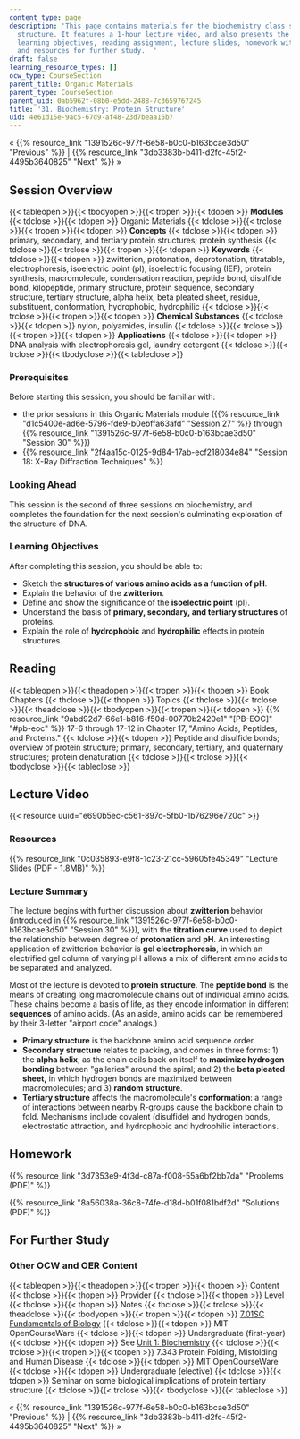 ```yaml
---
content_type: page
description: 'This page contains materials for the biochemistry class session on protein
  structure. It features a 1-hour lecture video, and also presents the prerequisites,
  learning objectives, reading assignment, lecture slides, homework with solutions,
  and resources for further study.  '
draft: false
learning_resource_types: []
ocw_type: CourseSection
parent_title: Organic Materials
parent_type: CourseSection
parent_uid: 0ab5962f-08b0-e5dd-2488-7c3659767245
title: '31. Biochemistry: Protein Structure'
uid: 4e61d15e-9ac5-67d9-af48-23d7beaa16b7
---
```

« {{% resource_link "1391526c-977f-6e58-b0c0-b163bcae3d50" "Previous" %}} | {{% resource_link "3db3383b-b411-d2fc-45f2-4495b3640825" "Next" %}} »

## Session Overview

{{< tableopen >}}{{< tbodyopen >}}{{< tropen >}}{{< tdopen >}}
**Modules**
{{< tdclose >}}{{< tdopen >}}
Organic Materials
{{< tdclose >}}{{< trclose >}}{{< tropen >}}{{< tdopen >}}
**Concepts**
{{< tdclose >}}{{< tdopen >}}
primary, secondary, and tertiary protein structures; protein synthesis
{{< tdclose >}}{{< trclose >}}{{< tropen >}}{{< tdopen >}}
**Keywords**
{{< tdclose >}}{{< tdopen >}}
zwitterion, protonation, deprotonation, titratable, electrophoresis, isoelectric point (pI), isoelectric focusing (IEF), protein synthesis, macromolecule, condensation reaction, peptide bond, disulfide bond, kilopeptide, primary structure, protein sequence, secondary structure, tertiary structure, alpha helix, beta pleated sheet, residue, substituent, conformation, hydrophobic, hydrophilic
{{< tdclose >}}{{< trclose >}}{{< tropen >}}{{< tdopen >}}
**Chemical Substances**
{{< tdclose >}}{{< tdopen >}}
nylon, polyamides, insulin
{{< tdclose >}}{{< trclose >}}{{< tropen >}}{{< tdopen >}}
**Applications**
{{< tdclose >}}{{< tdopen >}}
DNA analysis with electrophoresis gel, laundry detergent
{{< tdclose >}}{{< trclose >}}{{< tbodyclose >}}{{< tableclose >}}

### Prerequisites

Before starting this session, you should be familiar with:

- the prior sessions in this Organic Materials module ({{% resource_link "d1c5400e-ad6e-5796-fde9-b0ebffa63afd" "Session 27" %}} through {{% resource_link "1391526c-977f-6e58-b0c0-b163bcae3d50" "Session 30" %}})
- {{% resource_link "2f4aa15c-0125-9d84-17ab-ecf218034e84" "Session 18: X-Ray Diffraction Techniques" %}}

### Looking Ahead

This session is the second of three sessions on biochemistry, and completes the foundation for the next session's culminating exploration of the structure of DNA.

### Learning Objectives

After completing this session, you should be able to:

- Sketch the **structures of various amino acids as a function of pH**.
- Explain the behavior of the **zwitterion**.
- Define and show the significance of the **isoelectric point** (pI).
- Understand the basis of **primary, secondary, and tertiary structures** of proteins.
- Explain the role of **hydrophobic** and **hydrophilic** effects in protein structures.

## Reading

{{< tableopen >}}{{< theadopen >}}{{< tropen >}}{{< thopen >}}
Book Chapters
{{< thclose >}}{{< thopen >}}
Topics
{{< thclose >}}{{< trclose >}}{{< theadclose >}}{{< tbodyopen >}}{{< tropen >}}{{< tdopen >}}
{{% resource_link "9abd92d7-66e1-b816-f50d-00770b2420e1" "\[PB-EOC\]" "#pb-eoc" %}} 17-6 through 17-12 in Chapter 17, "Amino Acids, Peptides, and Proteins."
{{< tdclose >}}{{< tdopen >}}
Peptide and disulfide bonds; overview of protein structure; primary, secondary, tertiary, and quaternary structures; protein denaturation
{{< tdclose >}}{{< trclose >}}{{< tbodyclose >}}{{< tableclose >}}

## Lecture Video

{{< resource uuid="e690b5ec-c561-897c-5fb0-1b76296e720c" >}}

### Resources

{{% resource_link "0c035893-e9f8-1c23-21cc-59605fe45349" "Lecture Slides (PDF - 1.8MB)" %}}

### Lecture Summary

The lecture begins with further discussion about **zwitterion** behavior (introduced in {{% resource_link "1391526c-977f-6e58-b0c0-b163bcae3d50" "Session 30" %}}), with the **titration curve** used to depict the relationship between degree of **protonation** and **pH**. An interesting application of zwitterion behavior is **gel electrophoresis**, in which an electrified gel column of varying pH allows a mix of different amino acids to be separated and analyzed.

Most of the lecture is devoted to **protein structure**. The **peptide bond** is the means of creating long macromolecule chains out of individual amino acids. These chains become a basis of life, as they encode information in different **sequences** of amino acids. (As an aside, amino acids can be remembered by their 3-letter "airport code" analogs.)

- **Primary structure** is the backbone amino acid sequence order.
- **Secondary structure** relates to packing, and comes in three forms: 1) the **alpha helix**, as the chain coils back on itself to **maximize hydrogen bonding** between "galleries" around the spiral; and 2) the **beta pleated sheet,** in which hydrogen bonds are maximized between macromolecules; and 3) **random structure**.
- **Tertiary structure** affects the macromolecule's **conformation**: a range of interactions between nearby R-groups cause the backbone chain to fold. Mechanisms include covalent (disulfide) and hydrogen bonds, electrostatic attraction, and hydrophobic and hydrophilic interactions.

## Homework

{{% resource_link "3d7353e9-4f3d-c87a-f008-55a6bf2bb7da" "Problems (PDF)" %}}

{{% resource_link "8a56038a-36c8-74fe-d18d-b01f081bdf2d" "Solutions (PDF)" %}}

## For Further Study

### Other OCW and OER Content

{{< tableopen >}}{{< theadopen >}}{{< tropen >}}{{< thopen >}}
Content
{{< thclose >}}{{< thopen >}}
Provider
{{< thclose >}}{{< thopen >}}
Level
{{< thclose >}}{{< thopen >}}
Notes
{{< thclose >}}{{< trclose >}}{{< theadclose >}}{{< tbodyopen >}}{{< tropen >}}{{< tdopen >}}
[7.01SC Fundamentals of Biology](/courses/7-01sc-fundamentals-of-biology-fall-2011)
{{< tdclose >}}{{< tdopen >}}
MIT OpenCourseWare
{{< tdclose >}}{{< tdopen >}}
Undergraduate (first-year)
{{< tdclose >}}{{< tdopen >}}
See [Unit 1: Biochemistry](/courses/7-01sc-fundamentals-of-biology-fall-2011/pages/biochemistry)
{{< tdclose >}}{{< trclose >}}{{< tropen >}}{{< tdopen >}}
7.343 Protein Folding, Misfolding and Human Disease
{{< tdclose >}}{{< tdopen >}}
MIT OpenCourseWare
{{< tdclose >}}{{< tdopen >}}
Undergraduate (elective)
{{< tdclose >}}{{< tdopen >}}
Seminar on some biological implications of protein tertiary structure
{{< tdclose >}}{{< trclose >}}{{< tbodyclose >}}{{< tableclose >}}

« {{% resource_link "1391526c-977f-6e58-b0c0-b163bcae3d50" "Previous" %}} | {{% resource_link "3db3383b-b411-d2fc-45f2-4495b3640825" "Next" %}} »